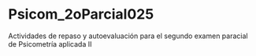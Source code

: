 # Psicom_2oParcial025
Actividades de repaso y autoevaluación para el segundo examen paracial de Psicometría aplicada II
